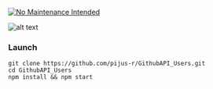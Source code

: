 [![No Maintenance Intended](http://unmaintained.tech/badge.svg)](http://unmaintained.tech/)

![alt text](https://github.com/pijus-r/GithubAPI_Users/blob/master/gif.gif?raw=true)



### Launch
```
git clone https://github.com/pijus-r/GithubAPI_Users.git
cd GithubAPI_Users
npm install && npm start
```
